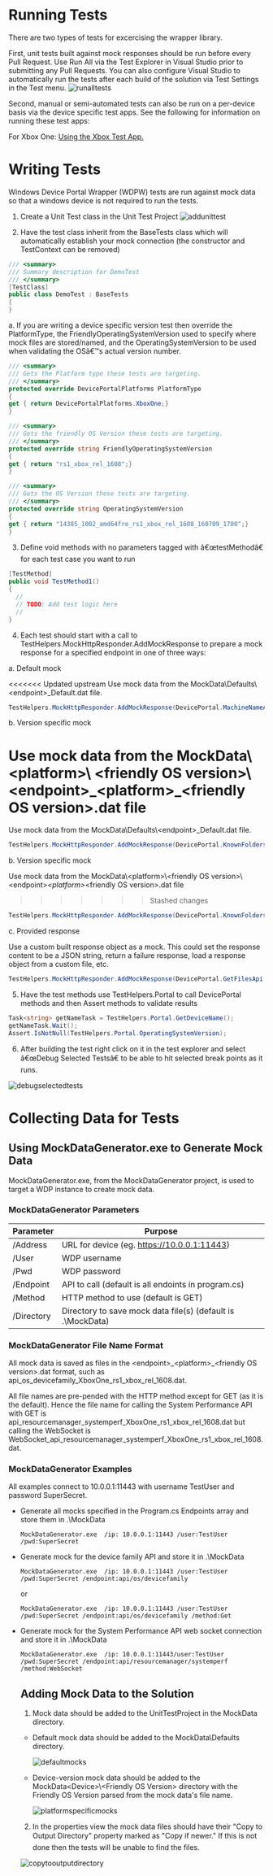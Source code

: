 # Running Tests

There are two types of tests for excercising the wrapper library. 

First, unit tests built against mock responses should be run before every Pull Request. Use Run All via the Test Explorer in Visual Studio prior to submitting any Pull Requests. You can also configure Visual Studio to automatically run the tests after each build of the solution via Test Settings in the Test menu.
  ![runalltests](https://cloud.githubusercontent.com/assets/19478513/17338380/16900018-589c-11e6-87a6-8091d62ce399.png)

Second, manual or semi-automated tests can also be run on a per-device basis via the device specific test apps. See the following for information on running these test apps:

For Xbox One: [Using the Xbox Test App.](https://github.com/Microsoft/WindowsDevicePortalWrapper/blob/master/XboxWDPDriver.md)

# Writing Tests

Windows Device Portal Wrapper (WDPW) tests are run against mock data so that a windows device is not required to run the tests.

1.	Create a Unit Test class in the Unit Test Project
  ![addunittest](https://cloud.githubusercontent.com/assets/1520739/17310088/225af006-57f7-11e6-834c-7735b7270d85.png)

2.	Have the test class inherit from the BaseTests class which will automatically establish your mock connection (the constructor and TestContext can be removed)

  ```c#
 /// <summary>
  /// Summary description for DemoTest
  /// </summary>
  [TestClass]
  public class DemoTest : BaseTests
  {
  }
  ```
  
  a. If you are writing a device specific version test then override the PlatformType, the FriendlyOperatingSystemVersion used to specify where mock files are stored/named, and the OperatingSystemVersion to be used when validating the OSâ€™s actual version number.
  
  ```c#
 /// <summary>
/// Gets the Platform type these tests are targeting.
/// </summary>
protected override DevicePortalPlatforms PlatformType
{
  get { return DevicePortalPlatforms.XboxOne;}
}

/// <summary>
/// Gets the friendly OS Version these tests are targeting.
/// </summary>
protected override string FriendlyOperatingSystemVersion
{
  get { return "rs1_xbox_rel_1608";}
}

/// <summary>
/// Gets the OS Version these tests are targeting.
/// </summary>
protected override string OperatingSystemVersion
{
  get { return "14385_1002_amd64fre_rs1_xbox_rel_1608_160709_1700";}
}
  ```

3.	Define void methods with no parameters tagged with â€œtestMethodâ€ for each test case you want to run

  ```c#
  [TestMethod]
  public void TestMethod1()
  {
    //
    // TODO: Add test logic here
    //
  }
  ```

4. Each test should start with a call to TestHelpers.MockHttpResponder.AddMockResponse to prepare a mock response for a specified endpoint in one of three ways:

  a. Default mock
  
<<<<<<< Updated upstream
  Use mock data from the MockData\Defaults\ \<endpoint\>\_Default.dat file.
  ```c#
  TestHelpers.MockHttpResponder.AddMockResponse(DevicePortal.MachineNameApi, HttpMethods.Get);
  ```
  b. Version specific mock
  
  Use mock data from the MockData\ \<platform>\ \<friendly OS version\>\ \<endpoint\>\_\<platform\>\_\<friendly OS version\>.dat file
=======
  Use mock data from the MockData\\Defaults\\\<endpoint\>_Default.dat file.
  ```c#
  TestHelpers.MockHttpResponder.AddMockResponse(DevicePortal.KnownFoldersApi, HttpMethods.Get);
  ```
  b. Version specific mock
  
  Use mock data from the MockData\\\<platform\>\\\<friendly OS version\>\\\<endpoint\>_\<platform\>_\<friendly OS version\>.dat file
>>>>>>> Stashed changes
  ```c#
  TestHelpers.MockHttpResponder.AddMockResponse(DevicePortal.KnownFoldersApi, this.PlatformType, this.FriendlyOperatingSystemVersion, HttpMethods.Get);
  ```
  c. Provided response
  
  Use a custom built response object as a mock. This could set the response content to be a JSON string, return a failure response, load a response object from a custom file, etc.
  ```c#
  TestHelpers.MockHttpResponder.AddMockResponse(DevicePortal.GetFilesApi, response, HttpMethods.Get);
  ```
5. Have the test methods use TestHelpers.Portal to call DevicePortal methods and then Assert methods to validate results

  ```c#
  Task<string> getNameTask = TestHelpers.Portal.GetDeviceName();
  getNameTask.Wait();
  Assert.IsNotNull(TestHelpers.Portal.OperatingSystemVersion);
  ```
  
6. After building the test right click on it in the test explorer and select â€œDebug Selected Testsâ€ to be able to hit selected break points as it runs.

  ![debugselectedtests](https://cloud.githubusercontent.com/assets/1520739/17310093/27a33636-57f7-11e6-8cab-45620c167dcf.png)

# Collecting Data for Tests

## Using MockDataGenerator.exe to Generate Mock Data

MockDataGenerator.exe, from the MockDataGenerator project, is used to target a WDP instance to create mock data.

### MockDataGenerator Parameters

| Parameter               | Purpose                                        |
|-------------------------|------------------------------------------------|
| /Address                | URL for device (eg. https://10.0.0.1:11443)    |
| /User                   | WDP username                                   |
| /Pwd                    | WDP password                                   |
| /Endpoint               | API to call (default is all endoints in program.cs)   |
| /Method                 | HTTP method to use (default is GET)            |
| /Directory              | Directory to save mock data file(s) (default is .\MockData) |

### MockDataGenerator File Name Format

All mock data is saved as files in the \<endpoint\>\_\<platform\>\_\<friendly OS version\>.dat format, such as api_os_devicefamily_XboxOne_rs1_xbox_rel_1608.dat. 

All file names are pre-pended with the HTTP method except for GET (as it is the default). Hence the file name for calling the System Performance API with GET is api_resourcemanager_systemperf_XboxOne_rs1_xbox_rel_1608.dat but calling the WebSocket is WebSocket_api_resourcemanager_systemperf_XboxOne_rs1_xbox_rel_1608.dat.

### MockDataGenerator Examples

All examples connect to 10.0.0.1:11443 with username TestUser and password SuperSecret.
* Generate all mocks specified in the Program.cs Endpoints array and store them in .\MockData

  ```shell
  MockDataGenerator.exe  /ip: 10.0.0.1:11443 /user:TestUser /pwd:SuperSecret
  ```

* Generate mock for the device family API and store it in .\MockData
  
  ```shell
  MockDataGenerator.exe  /ip: 10.0.0.1:11443 /user:TestUser /pwd:SuperSecret /endpoint:api/os/devicefamily
  ```
  or
  ```shell
  MockDataGenerator.exe  /ip: 10.0.0.1:11443 /user:TestUser /pwd:SuperSecret /endpoint:api/os/devicefamily /method:Get
  ```
  
* Generate mock for the System Performance API web socket connection and store it in .\MockData

  ```shell
  MockDataGenerator.exe  /ip: 10.0.0.1:11443/user:TestUser /pwd:SuperSecret /endpoint:api/resourcemanager/systemperf /method:WebSocket
  ```
  
  ## Adding Mock Data to the Solution
  
  1. Mock data should be added to the UnitTestProject in the MockData directory. 
  
    * Default mock data should be added to the MockData\\Defaults directory.
    
      ![defaultmocks](https://cloud.githubusercontent.com/assets/1520739/17312218/ff62b160-5805-11e6-92f9-0934fc50b961.png)

  
    * Device-version mock data should be added to the MockData\<Device\>\\\<Friendly OS Version\> directory with the Friendly OS Version parsed from the mock data's file name.
    
      ![platformspecificmocks](https://cloud.githubusercontent.com/assets/1520739/17312269/5248edf4-5806-11e6-833e-cb2445ffc0f1.png)

  
  2. In the properties view the mock data files should have their "Copy to Output Directory" property marked as "Copy if newer." If this is not done then the tests will be unable to find the files.
  
    ![copytooutputdirectory](https://cloud.githubusercontent.com/assets/1520739/17312271/55911450-5806-11e6-9616-eaf7de842121.png)


